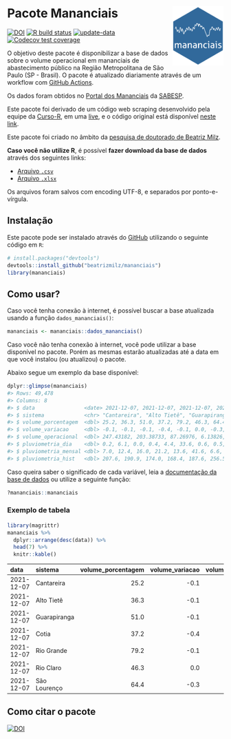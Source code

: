 
<!-- README.md is generated from README.Rmd. Please edit that file -->

# Pacote Mananciais <img src="man/figures/hexlogo.png" align="right" width = "120px"/>

<!-- badges: start -->

[![DOI](https://zenodo.org/badge/DOI/10.5281/zenodo.4733056.svg)](https://doi.org/10.5281/zenodo.4733056)
[![R build
status](https://github.com/beatrizmilz/mananciais/workflows/R-CMD-check/badge.svg)](https://github.com/beatrizmilz/mananciais/actions)
[![update-data](https://github.com/beatrizmilz/mananciais/actions/workflows/2-update_data.yaml/badge.svg)](https://github.com/beatrizmilz/mananciais/actions/workflows/2-update_data.yaml)
[![Codecov test
coverage](https://codecov.io/gh/beatrizmilz/mananciais/branch/master/graph/badge.svg)](https://codecov.io/gh/beatrizmilz/mananciais?branch=master)
<!-- badges: end -->

O objetivo deste pacote é disponibilizar a base de dados sobre o volume
operacional em mananciais de abastecimento público na Região
Metropolitana de São Paulo (SP - Brasil). O pacote é atualizado
diariamente através de um workflow com [GitHub
Actions](https://github.com/beatrizmilz/mananciais/actions).

Os dados foram obtidos no [Portal dos
Mananciais](http://mananciais.sabesp.com.br/Situacao) da
[SABESP](http://site.sabesp.com.br/site/Default.aspx).

Este pacote foi derivado de um código web scraping desenvolvido pela
equipe da [Curso-R](https://www.curso-r.com/), em uma
[live](https://youtu.be/jvZIxrMmOcQ), e o código original está
disponível [neste
link](https://github.com/curso-r/lives/blob/master/drafts/20200730_scraper_sabesp.R).

Este pacote foi criado no âmbito da [pesquisa de doutorado de Beatriz
Milz](https://beatrizmilz.github.io/tese/).

**Caso você não utilize R**, é possível **fazer download da base de
dados** através dos seguintes links:

  - [Arquivo
    `.csv`](https://github.com/beatrizmilz/mananciais/raw/master/inst/extdata/mananciais.csv)
  - [Arquivo
    `.xlsx`](https://github.com/beatrizmilz/mananciais/blob/master/inst/extdata/mananciais.xlsx?raw=true)

Os arquivos foram salvos com encoding UTF-8, e separados por
ponto-e-vírgula.

## Instalação

Este pacote pode ser instalado através do [GitHub](https://github.com/)
utilizando o seguinte código em `R`:

``` r
# install.packages("devtools")
devtools::install_github("beatrizmilz/mananciais")
library(mananciais)
```

## Como usar?

Caso você tenha conexão à internet, é possível buscar a base atualizada
usando a função `dados_mananciais()`:

``` r
mananciais <- mananciais::dados_mananciais() 
```

Caso você não tenha conexão à internet, você pode utilizar a base
disponível no pacote. Porém as mesmas estarão atualizadas até a data em
que você instalou (ou atualizou) o pacote.

Abaixo segue um exemplo da base disponível:

``` r
dplyr::glimpse(mananciais)
#> Rows: 49,478
#> Columns: 8
#> $ data                <date> 2021-12-07, 2021-12-07, 2021-12-07, 2021-12-07, 2…
#> $ sistema             <chr> "Cantareira", "Alto Tietê", "Guarapiranga", "Cotia…
#> $ volume_porcentagem  <dbl> 25.2, 36.3, 51.0, 37.2, 79.2, 46.3, 64.4, 25.3, 36…
#> $ volume_variacao     <dbl> -0.1, -0.1, -0.1, -0.4, -0.1, 0.0, -0.3, -0.1, -0.…
#> $ volume_operacional  <dbl> 247.43182, 203.38733, 87.26976, 6.13826, 88.84845,…
#> $ pluviometria_dia    <dbl> 0.2, 6.1, 0.0, 0.4, 4.4, 33.6, 0.6, 0.5, 0.0, 0.0,…
#> $ pluviometria_mensal <dbl> 7.0, 12.4, 16.0, 21.2, 13.6, 41.6, 6.6, 6.8, 6.3, …
#> $ pluviometria_hist   <dbl> 207.6, 190.9, 174.0, 168.4, 187.6, 256.5, 210.6, 2…
```

Caso queira saber o significado de cada variável, leia a [documentação
da base de
dados](https://beatrizmilz.github.io/mananciais/reference/mananciais.html)
ou utilize a seguinte função:

``` r
?mananciais::mananciais
```

### Exemplo de tabela

``` r
library(magrittr)
mananciais %>% 
  dplyr::arrange(desc(data)) %>% 
  head(7) %>%
  knitr::kable()
```

| data       | sistema      | volume\_porcentagem | volume\_variacao | volume\_operacional | pluviometria\_dia | pluviometria\_mensal | pluviometria\_hist |
| :--------- | :----------- | ------------------: | ---------------: | ------------------: | ----------------: | -------------------: | -----------------: |
| 2021-12-07 | Cantareira   |                25.2 |            \-0.1 |           247.43182 |               0.2 |                  7.0 |              207.6 |
| 2021-12-07 | Alto Tietê   |                36.3 |            \-0.1 |           203.38733 |               6.1 |                 12.4 |              190.9 |
| 2021-12-07 | Guarapiranga |                51.0 |            \-0.1 |            87.26976 |               0.0 |                 16.0 |              174.0 |
| 2021-12-07 | Cotia        |                37.2 |            \-0.4 |             6.13826 |               0.4 |                 21.2 |              168.4 |
| 2021-12-07 | Rio Grande   |                79.2 |            \-0.1 |            88.84845 |               4.4 |                 13.6 |              187.6 |
| 2021-12-07 | Rio Claro    |                46.3 |              0.0 |             6.33305 |              33.6 |                 41.6 |              256.5 |
| 2021-12-07 | São Lourenço |                64.4 |            \-0.3 |            57.16546 |               0.6 |                  6.6 |              210.6 |

## Como citar o pacote

[![DOI](https://zenodo.org/badge/DOI/10.5281/zenodo.4733056.svg)](https://doi.org/10.5281/zenodo.4733056)
